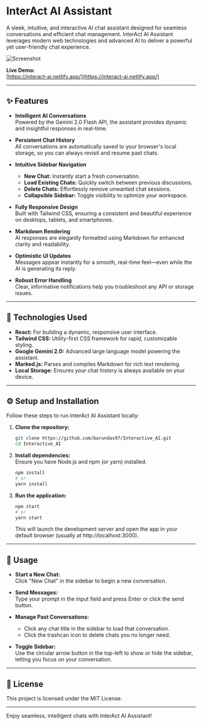 # InterAct AI Assistant

A sleek, intuitive, and interactive AI chat assistant designed for seamless conversations and efficient chat management. InterAct AI Assistant leverages modern web technologies and advanced AI to deliver a powerful yet user-friendly chat experience.

![Screenshot](https://res.cloudinary.com/dpywncjnh/image/upload/v1752561532/Screenshotbg_fgjxui.png)

**Live Demo:**  
[https://interact-ai.netlify.app/](https://interact-ai.netlify.app/)

---

## ✨ Features

- **Intelligent AI Conversations**  
  Powered by the Gemini 2.0 Flash API, the assistant provides dynamic and insightful responses in real-time.

- **Persistent Chat History**  
  All conversations are automatically saved to your browser's local storage, so you can always revisit and resume past chats.

- **Intuitive Sidebar Navigation**  
  - **New Chat:** Instantly start a fresh conversation.
  - **Load Existing Chats:** Quickly switch between previous discussions.
  - **Delete Chats:** Effortlessly remove unwanted chat sessions.
  - **Collapsible Sidebar:** Toggle visibility to optimize your workspace.

- **Fully Responsive Design**  
  Built with Tailwind CSS, ensuring a consistent and beautiful experience on desktops, tablets, and smartphones.

- **Markdown Rendering**  
  AI responses are elegantly formatted using Markdown for enhanced clarity and readability.

- **Optimistic UI Updates**  
  Messages appear instantly for a smooth, real-time feel—even while the AI is generating its reply.

- **Robust Error Handling**  
  Clear, informative notifications help you troubleshoot any API or storage issues.

---

## 🚀 Technologies Used

- **React:** For building a dynamic, responsive user interface.
- **Tailwind CSS:** Utility-first CSS framework for rapid, customizable styling.
- **Google Gemini 2.0:** Advanced large language model powering the assistant.
- **Marked.js:** Parses and compiles Markdown for rich text rendering.
- **Local Storage:** Ensures your chat history is always available on your device.

---

## ⚙️ Setup and Installation

Follow these steps to run InterAct AI Assistant locally:

1. **Clone the repository:**
   ```bash
   git clone https://github.com/barundas97/Interactive_AI.git
   cd Interactive_AI
   ```

2. **Install dependencies:**  
   Ensure you have Node.js and npm (or yarn) installed.
   ```bash
   npm install
   # or
   yarn install
   ```

3. **Run the application:**
   ```bash
   npm start
   # or
   yarn start
   ```
   This will launch the development server and open the app in your default browser (usually at http://localhost:3000).

---

## 📖 Usage

- **Start a New Chat:**  
  Click "New Chat" in the sidebar to begin a new conversation.

- **Send Messages:**  
  Type your prompt in the input field and press Enter or click the send button.

- **Manage Past Conversations:**  
  - Click any chat title in the sidebar to load that conversation.
  - Click the trashcan icon to delete chats you no longer need.

- **Toggle Sidebar:**  
  Use the circular arrow button in the top-left to show or hide the sidebar, letting you focus on your conversation.

---

## 📝 License

This project is licensed under the MIT License.

---

Enjoy seamless, intelligent chats with InterAct AI Assistant!
